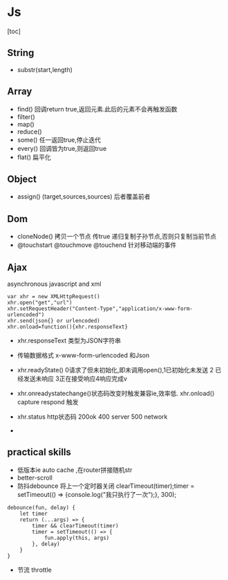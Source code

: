 # Js

[toc]

## String

- substr(start,length) 

## Array

- find() 回调return true,返回元素.此后的元素不会再触发函数
- filter()
- map()
- reduce()
- some()   任一返回true,停止迭代
- every() 回调皆为true,则返回true
- flat() 扁平化



## Object 

- assign()  (target,sources,sources)  后者覆盖前者



## Dom

- cloneNode() 拷贝一个节点 传true 递归复制子孙节点,否则只复制当前节点
- @touchstart @touchmove @touchend  针对移动端的事件



## Ajax

asynchronous javascript  and xml

```
var xhr = new XMLHttpRequest()
xhr.open("get","url")
xhr.setRequestHeader("Content-Type","application/x-www-form-urlencoded")
xhr.send(json{} or urlencoded)
xhr.onload=function(){xhr.responseText}
```

- xhr.responseText 类型为JSON字符串
- 传输数据格式 x-www-form-urlencoded 和Json

- xhr.readyState()  0请求了但未初始化,即未调用open(),1已初始化未发送 2 已经发送未响应 3正在接受响应4响应完成v

- xhr.onreadystatechange()状态码改变时触发兼容ie,效率低. xhr.onload() capture respond 触发
- xhr.status http状态码 200ok  400 server 500 network
- 



## practical skills

- 低版本ie auto cache ,在router拼接随机str
- better-scroll
- 防抖debounce 将上一个定时器关闭  clearTimeout(timer);timer = setTimeout(() => {console.log("我只执行了一次");}, 300);  

```
debounce(fun, delay) {
    let timer 
    return (...args) => {
        timer && clearTimeout(timer)
        timer = setTimeout(() => {
            fun.apply(this, args)
        }, delay)
    }
}
```



- 节流 throttle

